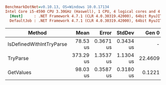 ``` ini

BenchmarkDotNet=v0.10.13, OS=Windows 10.0.17134
Intel Core i5-4590 CPU 3.30GHz (Haswell), 1 CPU, 4 logical cores and 4 physical cores
  [Host]     : .NET Framework 4.7.1 (CLR 4.0.30319.42000), 64bit RyuJIT-v4.7.3132.0
  DefaultJob : .NET Framework 4.7.1 (CLR 4.0.30319.42000), 64bit RyuJIT-v4.7.3132.0


```
|                   Method |      Mean |     Error |    StdDev |   Gen 0 | Allocated |
|------------------------- |----------:|----------:|----------:|--------:|----------:|
| IsDefinedWithIntTryParse |  78.53 us | 0.3671 us | 0.3434 us |       - |       0 B |
|                 TryParse | 373.29 us | 1.3537 us | 1.1304 us | 22.4609 |   72001 B |
|                GetValues |  98.03 us | 0.3587 us | 0.3180 us |  0.1221 |     633 B |
